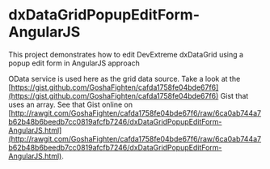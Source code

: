 # dxDataGridPopupEditForm-AngularJS
This project demonstrates how to edit DevExtreme dxDataGrid using a popup edit form in AngularJS approach

OData service is used here as the grid data source. Take a look at the [https://gist.github.com/GoshaFighten/cafda1758fe04bde67f6](https://gist.github.com/GoshaFighten/cafda1758fe04bde67f6) Gist that uses an array. See that Gist online on [http://rawgit.com/GoshaFighten/cafda1758fe04bde67f6/raw/6ca0ab744a7b62b48b6beedb7cc0819afcfb7246/dxDataGridPopupEditForm-AngularJS.html](http://rawgit.com/GoshaFighten/cafda1758fe04bde67f6/raw/6ca0ab744a7b62b48b6beedb7cc0819afcfb7246/dxDataGridPopupEditForm-AngularJS.html).
